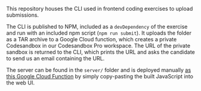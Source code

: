 This repository houses the CLI used in frontend coding exercises to upload submissions.

The CLI is published to NPM, included as a `devDependency` of the exercise and run with an included npm script (`npm run submit`).
It uploads the folder as a TAR archive to a Google Cloud function, which creates a private Codesandbox in our Codesandbox Pro workspace.
The URL of the private sandbox is returned to the CLI, which prints the URL and asks the candidate to send us an email containing the URL.

The server can be found in the `server/` folder and is deployed manually [as this Google Cloud Function](https://console.cloud.google.com/functions/details/us-central1/submit-coding-exercise?project=sourcegraph-dev) by simply copy-pasting the built JavaScript into the web UI.
